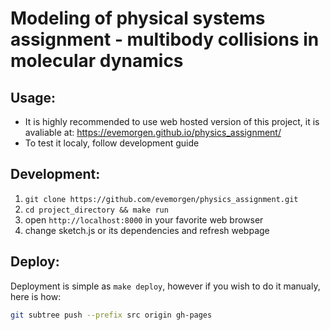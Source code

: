 # Modeling of physical systems assignment - multibody collisions in molecular dynamics

## Usage:
  - It is highly recommended to use web hosted version of this project, it is avaliable at:   <https://evemorgen.github.io/physics_assignment/>
  - To test it localy, follow development guide
  

## Development:
  1. `git clone https://github.com/evemorgen/physics_assignment.git`
  2. `cd project_directory && make run`
  3. open `http://localhost:8000` in your favorite web browser
  3. change sketch.js or its dependencies and refresh webpage

## Deploy:
Deployment is simple as `make deploy`, however if you wish to do it manualy, here is how:
```bash
git subtree push --prefix src origin gh-pages
```
